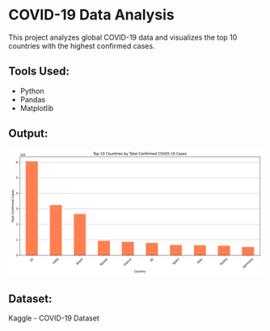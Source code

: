 # COVID-19 Data Analysis

This project analyzes global COVID-19 data and visualizes the top 10 countries with the highest confirmed cases.

## Tools Used:
- Python
- Pandas
- Matplotlib

## Output:
![Top 10 Countries](top_10_countries.png)

## Dataset:
Kaggle - COVID-19 Dataset
